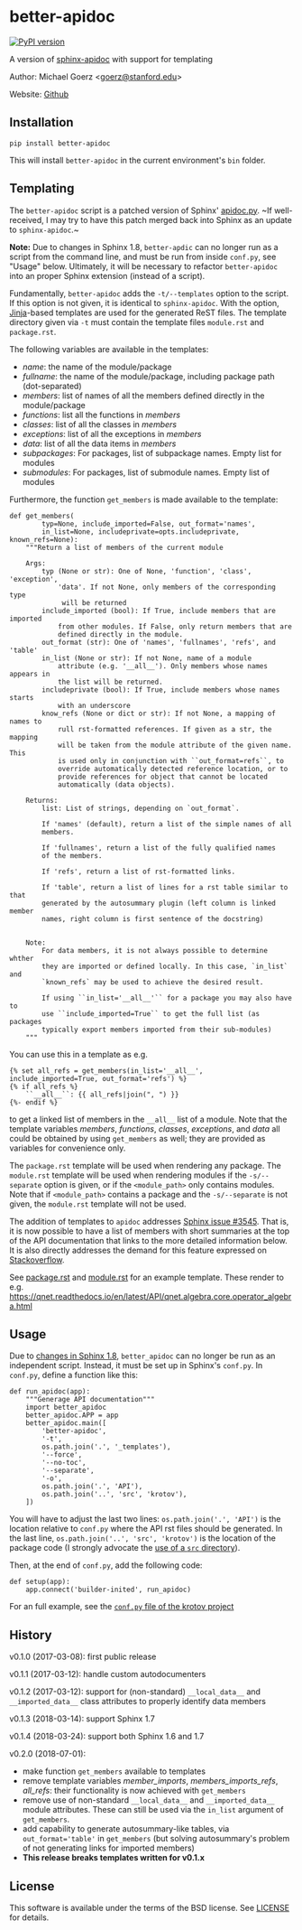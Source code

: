 # better-apidoc #

[![PyPI version](https://badge.fury.io/py/better-apidoc.svg)](https://badge.fury.io/py/better-apidoc)

A version of [sphinx-apidoc][] with support for templating

Author: Michael Goerz <<goerz@stanford.edu>>

Website: [Github][]

[Github]: https://github.com/goerz/better-apidoc#better-apidoc
[sphinx-apidoc]: http://www.sphinx-doc.org/en/stable/man/sphinx-apidoc.html


## Installation ##

    pip install better-apidoc

This will install `better-apidoc` in the current environment's `bin` folder.

[virtualenv]: http://docs.python-guide.org/en/latest/dev/virtualenvs/
[pipsi]: https://github.com/mitsuhiko/pipsi#pipsi
[conda env]: http://conda.pydata.org/docs/using/envs.html

## Templating ##

The `better-apidoc` script is a patched version of Sphinx' [apidoc.py].
~If well-received, I may try to have this patch merged back into Sphinx as an update to `sphinx-apidoc`.~

**Note:** Due to changes in Sphinx 1.8, `better-apdic` can no longer run as a script from the command line, and must be run from inside `conf.py`, see "Usage" below. Ultimately, it will be necessary to refactor `better-apidoc` into an proper Sphinx extension (instead of a script).

Fundamentally, `better-apidoc` adds the `-t/--templates` option to the script.  If this option is not given, it is identical to `sphinx-apidoc`. With the option, [Jinja]-based templates are used for the generated ReST files. The template directory given via `-t` must contain the template files `module.rst` and `package.rst`.


The following variables are available in the templates:

* *name*: the name of the module/package
* *fullname*: the name of the module/package, including package path
  (dot-separated)
* *members*: list of names of all the members defined directly in the
  module/package
* *functions*: list all the functions in *members*
* *classes*: list of all the classes in *members*
* *exceptions*: list of all the exceptions in *members*
* *data*: list of all the data items in *members*
* *subpackages*: For packages, list of subpackage names. Empty list for modules
* *submodules*: For packages, list of submodule names. Empty list of modules

Furthermore, the function `get_members` is made available to the template:

    def get_members(
            typ=None, include_imported=False, out_format='names',
            in_list=None, includeprivate=opts.includeprivate, known_refs=None):
        """Return a list of members of the current module

        Args:
            typ (None or str): One of None, 'function', 'class', 'exception',
                'data'. If not None, only members of the corresponding type
                 will be returned
            include_imported (bool): If True, include members that are imported
                from other modules. If False, only return members that are
                defined directly in the module.
            out_format (str): One of 'names', 'fullnames', 'refs', and 'table'
            in_list (None or str): If not None, name of a module
                attribute (e.g. '__all__'). Only members whose names appears in
                the list will be returned.
            includeprivate (bool): If True, include members whose names starts
                with an underscore
            know_refs (None or dict or str): If not None, a mapping of names to
                rull rst-formatted references. If given as a str, the mapping
                will be taken from the module attribute of the given name. This
                is used only in conjunction with ``out_format=refs``, to
                override automatically detected reference location, or to
                provide references for object that cannot be located
                automatically (data objects).

        Returns:
            list: List of strings, depending on `out_format`.

            If 'names' (default), return a list of the simple names of all
            members.

            If 'fullnames', return a list of the fully qualified names
            of the members.

            If 'refs', return a list of rst-formatted links.

            If 'table', return a list of lines for a rst table similar to that
            generated by the autosummary plugin (left column is linked member
            names, right column is first sentence of the docstring)


        Note:
            For data members, it is not always possible to determine whther
            they are imported or defined locally. In this case, `in_list` and
            `known_refs` may be used to achieve the desired result.

            If using ``in_list='__all__'`` for a package you may also have to
            use ``include_imported=True`` to get the full list (as packages
            typically export members imported from their sub-modules)
        """

You can use this in a template as e.g.

    {% set all_refs = get_members(in_list='__all__', include_imported=True, out_format='refs') %}
    {% if all_refs %}
        ``__all__``: {{ all_refs|join(", ") }}
    {%- endif %}

to get a linked list of members in the `__all__` list of a module. Note that the
template variables *members*, *functions*, *classes*, *exceptions*, and *data*
all could be obtained by using `get_members` as well; they are provided as
variables for convenience only.

The `package.rst` template will be used when rendering any package. The
`module.rst` template will be used when rendering modules if the
`-s/--separate` option is given, or if the `<module_path>` only contains
modules. Note that if `<module_path>` contains a package and the `-s/--separate`
is not given, the `module.rst` template will not be used.

The addition of templates to `apidoc` addresses [Sphinx issue #3545]. That is, it
is now possible to have a list of members with short summaries at the top of the
API documentation that links to the more detailed information below.
It is also directly addresses the demand for this feature expressed on
[Stackoverflow].

See
[package.rst](https://github.com/mabuchilab/QNET/blob/develop/docs/_templates/package.rst)
and
[module.rst](https://github.com/mabuchilab/QNET/blob/develop/docs/_templates/module.rst)
for an example template. These render to e.g.
<https://qnet.readthedocs.io/en/latest/API/qnet.algebra.core.operator_algebra.html>


[apidoc.py]: https://github.com/sphinx-doc/sphinx/blob/master/sphinx/apidoc.py
[Jinja]: http://jinja.pocoo.org
[`__imported_data__`]: https://github.com/mabuchilab/QNET/blob/4e637b18c53cbee598ed58c3b7f7820dd54216db/qnet/algebra/__init__.py#L56
[Sphinx issue #3545]: https://github.com/sphinx-doc/sphinx/issues/3545
[Stackoverflow]: http://stackoverflow.com/questions/29385564/customize-templates-for-sphinx-apidoc


## Usage ##

Due to [changes in Sphinx 1.8][issue14], `better_apidoc` can no longer be run as an independent script. Instead, it must be set up in Sphinx's `conf.py`. In `conf.py`, define a function like this:

    def run_apidoc(app):
        """Generage API documentation"""
        import better_apidoc
        better_apidoc.APP = app
        better_apidoc.main([
            'better-apidoc',
            '-t',
            os.path.join('.', '_templates'),
            '--force',
            '--no-toc',
            '--separate',
            '-o',
            os.path.join('.', 'API'),
            os.path.join('..', 'src', 'krotov'),
        ])

You will have to adjust the last two lines: `os.path.join('.', 'API')` is the location relative to `conf.py` where the API rst files should be generated. In the last line, `os.path.join('..', 'src', 'krotov')` is the location of the package code (I strongly advocate the [use of a `src` directory][srcdir]).

Then, at the end of `conf.py`, add the following code:

    def setup(app):
        app.connect('builder-inited', run_apidoc)




For an full example, see the [`conf.py` file of the krotov project][krotovconf]

[krotovconf]: https://github.com/qucontrol/krotov/blob/master/docs/conf.py
[srcdir]: https://blog.ionelmc.ro/2014/05/25/python-packaging/#the-structure
[issue14]: https://github.com/goerz/better-apidoc/issues/14

## History ##

v0.1.0 (2017-03-08): first public release

v0.1.1 (2017-03-12): handle custom autodocumenters

v0.1.2 (2017-03-12): support for (non-standard) `__local_data__` and `__imported_data__` class attributes to properly identify data members

v0.1.3 (2018-03-14): support Sphinx 1.7

v0.1.4 (2018-03-24): support both Sphinx 1.6 and 1.7

v0.2.0 (2018-07-01):

* make function `get_members` available to templates
* remove template variables *member_imports*, *members_imports_refs*, *all_refs*: their functionality is now achieved with `get_members`
* remove use of non-standard `__local_data__` and `__imported_data__` module attributes. These can still be used via the `in_list` argument of `get_members`.
* add capability to generate autosummary-like tables, via ``out_format='table'`` in `get_members` (but solving autosummary's problem of not generating links for imported members)
* **This release breaks templates written for v0.1.x**

## License ##

This software is available under the terms of the BSD license. See [LICENSE]
for details.

[LICENSE]: LICENSE

